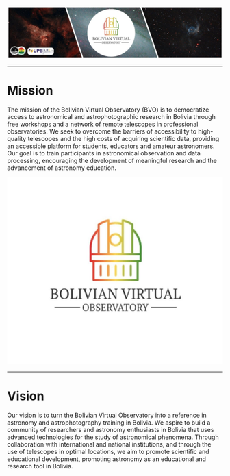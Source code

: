 ![Intro Banner](im/Baner_v1_LCO_1.jpg)

---

# Mission

The mission of the Bolivian Virtual Observatory (BVO) is to democratize access to astronomical and astrophotographic research in Bolivia through free workshops and a network of remote telescopes in professional observatories. We seek to overcome the barriers of accessibility to high-quality telescopes and the high costs of acquiring scientific data, providing an accessible platform for students, educators and amateur astronomers. Our goal is to train participants in astronomical observation and data processing, encouraging the development of meaningful research and the advancement of astronomy education.


![Intro Banner](im/BVO.jpg)


---

# Vision


Our vision is to turn the Bolivian Virtual Observatory into a reference in astronomy and astrophotography training in Bolivia. We aspire to build a community of researchers and astronomy enthusiasts in Bolivia that uses advanced technologies for the study of astronomical phenomena. Through collaboration with international and national institutions, and through the use of telescopes in optimal locations, we aim to promote scientific and educational development, promoting astronomy as an educational and research tool in Bolivia.
